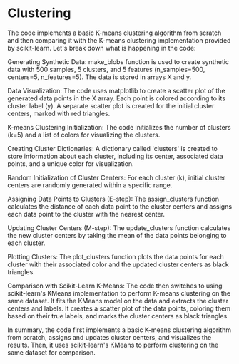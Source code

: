 # Clustering

The code implements a basic K-means clustering algorithm from scratch and then comparing it with the K-means clustering implementation provided by scikit-learn. Let's break down what is happening in the code:

Generating Synthetic Data: make_blobs function is used to create synthetic data with 500 samples, 5 clusters, and 5 features (n_samples=500, centers=5, n_features=5).
The data is stored in arrays X and y.

Data Visualization: The code uses matplotlib to create a scatter plot of the generated data points in the X array. Each point is colored according to its cluster label (y).
A separate scatter plot is created for the initial cluster centers, marked with red triangles.

K-means Clustering Initialization: The code initializes the number of clusters (k=5) and a list of colors for visualizing the clusters.

Creating Cluster Dictionaries: A dictionary called 'clusters' is created to store information about each cluster, including its center, associated data points, and a unique color for visualization. 

Random Initialization of Cluster Centers: For each cluster (k), initial cluster centers are randomly generated within a specific range. 

Assigning Data Points to Clusters (E-step): The assign_clusters function calculates the distance of each data point to the cluster centers and assigns each data point to the cluster with the nearest center.

Updating Cluster Centers (M-step): The update_clusters function calculates the new cluster centers by taking the mean of the data points belonging to each cluster.

Plotting Clusters: The plot_clusters function plots the data points for each cluster with their associated color and the updated cluster centers as black triangles.

Comparison with Scikit-Learn K-Means: The code then switches to using scikit-learn's KMeans implementation to perform K-means clustering on the same dataset. It fits the KMeans model on the data and extracts the cluster centers and labels. It creates a scatter plot of the data points, coloring them based on their true labels, and marks the cluster centers as black triangles.


In summary, the code first implements a basic K-means clustering algorithm from scratch, assigns and updates cluster centers, and visualizes the results. Then, it uses scikit-learn's KMeans to perform clustering on the same dataset for comparison.





